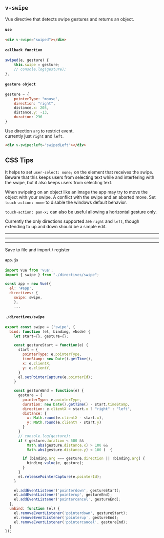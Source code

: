## `v-swipe`

Vue directive that detects swipe gestures and returns an object.

#### `use`
``` html
<div v-swipe="swiped"></div>  
```

#### `callback function`
``` js 
swiped(e, gesture) {
	this.swipe = gesture;
	// console.log(gesture);
},
```

#### `gesture object`
``` js
gesture = {
	pointerType: "mouse",
	direction: "right",
	distance.x: 205,
	distance.y: -13,
	duration: 236
}
```

Use direction `arg` to restrict event.  
currently just `right` and `left`.

``` html
<div v-swipe:left="swipedLeft"></div> 
```  


## CSS Tips

It helps to set `user-select: none;` on the element that receives the swipe. Beware that this keeps users from selecting text while and interfering with the swipe, but it also keeps users from selecting text.

When swipeing on an object like an image the app may try to move the object with your swipe.  A conflict with the swipe and an aborted move.  Set `touch-action: none` to disable the windows default behavior.  

`touch-action: pan-x;` can also be useful allowing a horizontal gesture only.  

Currently the only directions supported are `right` and `left`, though extending to up and down should be a simple edit.  


---  
---  
---  


Save to file and import / register
#### `app.js` 
``` js
import Vue from 'vue';
import { swipe } from "./directives/swipe"; 
	
const app = new Vue({ 
  el: '#app',
  directives: {
    swipe: swipe,
	},
	...
```


#### `./directives/swipe`

``` js
export const swipe = ('swipe', {
  bind: function (el, binding, vNode) {
    let start={}, gesture={};  
    
    const gestureStart = function(e) {
      start = {
        pointerType: e.pointerType,
        timeStamp: new Date().getTime(),
        x: e.clientX,
        y: e.clientY,
      }   
      el.setPointerCapture(e.pointerId);
    }
    
    const gestureEnd = function(e) {
      gesture = {
        pointerType: e.pointerType,
        duration: new Date().getTime() - start.timeStamp,
        direction: e.clientX > start.x ? "right" : "left",
        distance: {
          x: Math.round(e.clientX - start.x),
          y: Math.round(e.clientY - start.y)         
        }
      }  
      // console.log(gesture);
      if ( gesture.duration < 500 && 
          Math.abs(gesture.distance.x) > 100 && 
          Math.abs(gesture.distance.y) < 100 )  {

        if (binding.arg === gesture.direction || !binding.arg) {
          binding.value(e, gesture);
        }
      }     
      el.releasePointerCapture(e.pointerId);
    }
    
    el.addEventListener('pointerdown', gestureStart); 
    el.addEventListener('pointerup', gestureEnd);
    el.addEventListener('pointercancel', gestureEnd);
  },
  unbind: function (el) {
    el.removeEventListener('pointerdown', gestureStart); 
    el.removeEventListener('pointerup', gestureEnd);
    el.removeEventListener('pointercancel', gestureEnd);
  }
});


```
